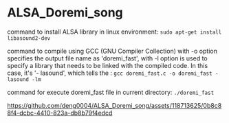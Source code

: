 # ALSA_Doremi_song


command to install ALSA library in linux environment: `sudo apt-get install libasound2-dev`

command to compile using GCC (GNU Compiler Collection) with -o option specifies the output file name as 'doremi_fast', with -l option is used to specify a library that needs to be linked with the compiled code. In this case, it's '- lasound', which tells the : `gcc doremi_fast.c -o doremi_fast -lasound -lm`


command for execute doremi_fast file in current directory: `./doremi_fast`
 
 
 




https://github.com/deng0004/ALSA_Doremi_song/assets/118713625/0b8c88f4-dcbc-4410-823a-db8b79f4edcd



